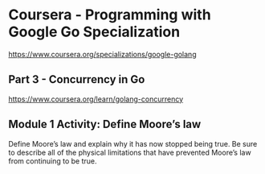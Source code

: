 # Coursera - Programming with Google Go Specialization
https://www.coursera.org/specializations/google-golang

## Part 3 - Concurrency in Go
https://www.coursera.org/learn/golang-concurrency


## Module 1 Activity: Define Moore’s law

Define Moore’s law and explain why it has now stopped being true. Be sure to describe all of the physical limitations that have prevented Moore’s law from continuing to be true.